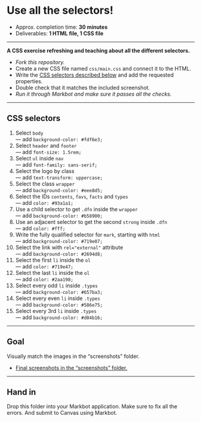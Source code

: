 # Use all the selectors!

- Approx. completion time: **30 minutes**
- Deliverables: **1 HTML file, 1 CSS file**

---

**A CSS exercise refreshing and teaching about all the different selectors.**

- *Fork this repository.*
- Create a new CSS file named `css/main.css` and connect it to the HTML.
- Write the [CSS selectors described below](#css-selectors) and add the requested properties.
- Double check that it matches the included screenshot.
- *Run it through Markbot and make sure it passes all the checks.*

---

## CSS selectors

1. Select `body`<br>
  — add `background-color: #fdf6e3;`
2. Select `header` and `footer`<br>
  — add `font-size: 1.5rem;`
3. Select `ul` inside `nav`<br>
  — add `font-family: sans-serif;`
4. Select the logo by class<br>
  — add `text-transform: uppercase;`
5. Select the class `wrapper`<br>
  — add `background-color: #eee8d5;`
6. Select the IDs `contents`, `favs`, `facts` and `types`<br>
  — add `color: #93a1a1;`
7. Use a child selector to get `.dfn` inside the `wrapper`<br>
  — add `background-color: #b58900;`
8. Use an adjacent selector to get the second `strong` inside `.dfn`<br>
  — add `color: #fff;`
9. Write the fully qualified selector for `mark`, starting with `html`<br>
  — add `background-color: #719e07;`
10. Select the link with `rel="external"` attribute<br>
  — add `background-color: #2694d8;`
11. Select the first `li` inside the `ol`<br>
  — add `color: #719e47;`
12. Select the last `li` inside the `ol`<br>
  — add `color: #2aa198;`
13. Select every odd `li` inside `.types`<br>
  — add `background-color: #657ba3;`
14. Select every even `li` inside `.types`<br>
  — add `background-color: #586e75;`
15. Select every 3rd `li` inside `.types`<br>
  — add `background-color: #d04b16;`

---

## Goal

Visually match the images in the “screenshots” folder.

- [Final screenshots in the “screenshots” folder.](screenshots)

---

## Hand in

Drop this folder into your Markbot application. Make sure to fix all the errors. And submit to Canvas using Markbot.

